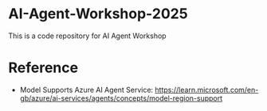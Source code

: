 # AI-Agent-Workshop-2025
This is a code repository for AI Agent Workshop


# Reference
* Model Supports Azure AI Agent Service: https://learn.microsoft.com/en-gb/azure/ai-services/agents/concepts/model-region-support



